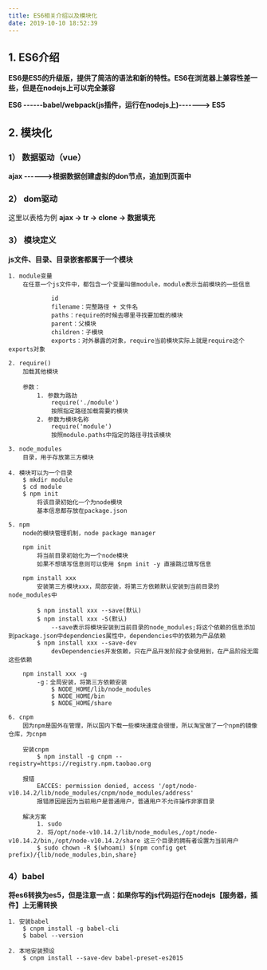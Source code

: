 ```yaml
---
title: ES6相关介绍以及模块化
date: 2019-10-10 18:52:39
---
```

## 1. ES6介绍

**ES6是ES5的升级版，提供了简洁的语法和新的特性。ES6在浏览器上兼容性差一些，但是在nodejs上可以完全兼容**

**ES6 ------babel/webpack(js插件，运行在nodejs上)-------> ES5**

## 2. 模块化

### 1） 数据驱动（vue）

**ajax ------>根据数据创建虚拟的don节点，追加到页面中**

### 2） dom驱动

这里以表格为例
**ajax -> tr -> clone -> 数据填充**

### 3） 模块定义

**js文件、目录、目录嵌套都属于一个模块**

```
1. module变量
    在任意一个js文件中，都包含一个变量叫做module，module表示当前模块的一些信息

            id
            filename：完整路径 + 文件名
            paths：require的时候去哪里寻找要加载的模块
            parent：父模块
            children：子模块
            exports：对外暴露的对象，require当前模块实际上就是require这个exports对象
```

```
2. require()
    加载其他模块
    
    参数：
        1. 参数为路劲
            require('./module')
            按照指定路径加载需要的模块
        2. 参数为模块名称
            require('module')
            按照module.paths中指定的路径寻找该模块
```

```
3. node_modules
    目录，用于存放第三方模块
```

```
4. 模块可以为一个目录
    $ mkdir module
    $ cd module
    $ npm init
        将该目录初始化一个为node模块
        基本信息都存放在package.json
```

```
5. npm
    node的模块管理机制，node package manager
    
    npm init
        将当前目录初始化为一个node模块
        如果不想填写信息则可以使用 $npm init -y 直接跳过填写信息
    
    npm install xxx
        安装第三方模块xxx，局部安装，将第三方依赖默认安装到当前目录的node_modules中

        $ npm install xxx --save(默认)
        $ npm install xxx -S(默认)
            --save表示将模块安装到当前目录的node_modules;将这个依赖的信息添加到package.json中dependencies属性中，dependencies中的依赖为产品依赖
        $ npm install xxx --save-dev
            devDependencies开发依赖，只在产品开发阶段才会使用到，在产品阶段无需这些依赖

    npm install xxx -g
        -g：全局安装，将第三方依赖安装
            $ NODE_HOME/lib/node_modules
            $ NODE_HOME/bin
            $ NODE_HOME/share
```

```
6. cnpm
    因为npm是国外在管理，所以国内下载一些模块速度会很慢，所以淘宝做了一个npm的镜像仓库，为cnpm

    安装cnpm
        $ npm install -g cnpm --registry=https://registry.npm.taobao.org

    报错
        EACCES: permission denied, access '/opt/node-v10.14.2/lib/node_modules/cnpm/node_modules/address'
        报错原因是因为当前用户是普通用户，普通用户不允许操作非家目录
    
    解决方案
        1. sudo
        2. 将/opt/node-v10.14.2/lib/node_modules,/opt/node-v10.14.2/bin,/opt/node-v10.14.2/share 这三个目录的拥有者设置为当前用户
        $ sudo chown -R $(whoami) $(npm config get prefix)/{lib/node_modules,bin,share}
```

### 4）babel
**将es6转换为es5，但是注意一点：如果你写的js代码运行在nodejs【服务器，插件】上无需转换**

``` shell
1. 安装babel
    $ cnpm install -g babel-cli
    $ babel --version

2. 本地安装预设
    $ cnpm install --save-dev babel-preset-es2015
```
